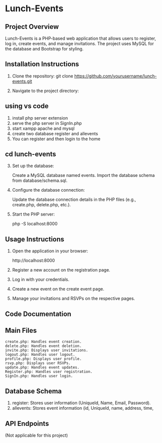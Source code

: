# Lunch-Events

## Project Overview
Lunch-Events is a PHP-based web application that allows users to register, log in, create events, and manage invitations. The project uses MySQL for the database and Bootstrap for styling.

## Installation Instructions
1. Clone the repository:
   git clone https://github.com/yourusername/lunch-events.git

2. Navigate to the project directory:
## using vs code
1. install php server extension
2. serve the php server in SignIn.php
3. start xampp apache and mysql
4. create two database register and allevents
2. You can register and then login to the home
## cd lunch-events

3. Set up the database:

    Create a MySQL database named events.
    Import the database schema from database/schema.sql.
4. Configure the database connection:

    Update the database connection details in the PHP files (e.g., create.php, delete.php, etc.).
5. Start the PHP server:

    php -S localhost:8000

## Usage Instructions

1. Open the application in your browser:

    http://localhost:8000
    
2. Register a new account on the registration page.
3. Log in with your credentials.
4. Create a new event on the create event page.
5. Manage your invitations and RSVPs on the respective pages.

## Code Documentation
## Main Files
    create.php: Handles event creation.
    delete.php: Handles event deletion.
    invite.php: Displays user invitations.
    logout.php: Handles user logout.
    profile.php: Displays user profile.
    rsvp.php: Displays user RSVPs.
    update.php: Handles event updates.
    Register.php: Handles user registration.
    SignIn.php: Handles user login.

## Database Schema

1. register: Stores user information (UniqueId, Name, Email, Password).
2. allevents: Stores event information (id, UniqueId, name, address, time,

## API Endpoints
(Not applicable for this project)